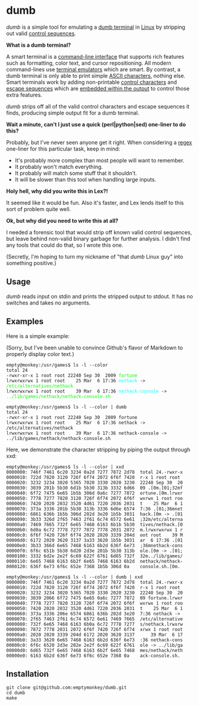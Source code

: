 # dumb #

_dumb_ is a simple tool for emulating a [dumb terminal](http://en.wikipedia.org/wiki/Computer_terminal#Dumb_terminal) in [Linux](http://en.wikipedia.org/wiki/Linux) by stripping out valid [control sequences](http://www.xfree86.org/current/ctlseqs.html).

**What is a dumb terminal?**

A smart terminal is a [command-line interface](http://en.wikipedia.org/wiki/Commandline) that supports rich features such as formatting, color text, and cursor repositioning. All modern command-lines use [terminal emulators](http://en.wikipedia.org/wiki/Terminal_emulator) which are smart. By contrast, a dumb terminal is only able to print simple [ASCII characters](http://en.wikipedia.org/wiki/Ascii), nothing else. Smart terminals work by adding non-printable [control characters](http://en.wikipedia.org/wiki/Control_character) and [escape sequences](http://en.wikipedia.org/wiki/Escape_sequence) which are [embedded within the output](http://en.wikipedia.org/wiki/In-band_signaling) to control those extra features.

_dumb_ strips off all of the valid control characters and escape sequences it finds, producing simple output fit for a dumb terminal.

**Wait a minute, can't I just use a quick (perl|python|sed) one-liner to do this?**

Probably, but I've never seen anyone get it right. When considering a [regex](http://en.wikipedia.org/wiki/Regular_expression) one-liner for this particular task, keep in mind:

* It's probably more complex than most people will want to remember.
* It probably won't match everything.
* It probably will match some stuff that it shouldn't.
* It will be slower than this tool when handling large inputs.

**Holy hell, why did you write this in Lex?!**

It seemed like it would be fun. Also it's faster, and Lex lends itself to this sort of problem quite well.

**Ok, but why did you need to write this at all?**

I needed a forensic tool that would strip off known valid control sequences, but leave behind non-valid binary garbage for further analysis. I didn't find any tools that could do that, so I wrote this one.

(Secretly, I'm hoping to turn my nickname of "that _dumb_ Linux guy" into something positive.)

## Usage ##

_dumb_ reads input on stdin and prints the stripped output to stdout. It has no switches and takes no arguments.

## Examples ##

Here is a simple example:

(Sorry, but I've been unable to convince Github's flavor of Markdown to properly display color text.)

<pre><code>empty@monkey:/usr/games$ ls -l --color
total 24
-rwxr-xr-x 1 root root 22240 Sep 30  2009 <span style="color:#00ff00">fortune</span>
lrwxrwxrwx 1 root root    25 Mar  6 17:36 <span style="color:#00ffff">nethack</span> -> <span style="color:#00ff00">/etc/alternatives/nethack</span>
lrwxrwxrwx 1 root root    39 Mar  6 17:36 <span style="color:#00ffff">nethack-console</span> -> <span style="color:#00ff00">../lib/games/nethack/nethack-console.sh</span>

empty@monkey:/usr/games$ ls -l --color | dumb 
total 24
-rwxr-xr-x 1 root root 22240 Sep 30  2009 fortune
lrwxrwxrwx 1 root root    25 Mar  6 17:36 nethack -> /etc/alternatives/nethack
lrwxrwxrwx 1 root root    39 Mar  6 17:36 nethack-console -> ../lib/games/nethack/nethack-console.sh</code></pre>


Here, we demonstrate the character stripping by piping the output through xxd:

	empty@monkey:/usr/games$ ls -l --color | xxd
	0000000: 746f 7461 6c20 3234 0a2d 7277 7872 2d78  total 24.-rwxr-x
	0000010: 722d 7820 3120 726f 6f74 2072 6f6f 7420  r-x 1 root root 
	0000020: 3232 3234 3020 5365 7020 3330 2020 3230  22240 Sep 30  20
	0000030: 3039 201b 5b30 6d1b 5b30 313b 3332 6d66  09 .[0m.[01;32mf
	0000040: 6f72 7475 6e65 1b5b 306d 0a6c 7277 7872  ortune.[0m.lrwxr
	0000050: 7778 7277 7820 3120 726f 6f74 2072 6f6f  wxrwx 1 root roo
	0000060: 7420 2020 2032 3520 4d61 7220 2036 2031  t    25 Mar  6 1
	0000070: 373a 3336 201b 5b30 313b 3336 6d6e 6574  7:36 .[01;36mnet
	0000080: 6861 636b 1b5b 306d 202d 3e20 1b5b 3031  hack.[0m -> .[01
	0000090: 3b33 326d 2f65 7463 2f61 6c74 6572 6e61  ;32m/etc/alterna
	00000a0: 7469 7665 732f 6e65 7468 6163 6b1b 5b30  tives/nethack.[0
	00000b0: 6d0a 6c72 7778 7277 7872 7778 2031 2072  m.lrwxrwxrwx 1 r
	00000c0: 6f6f 7420 726f 6f74 2020 2020 3339 204d  oot root    39 M
	00000d0: 6172 2020 3620 3137 3a33 3620 1b5b 3031  ar  6 17:36 .[01
	00000e0: 3b33 366d 6e65 7468 6163 6b2d 636f 6e73  ;36mnethack-cons
	00000f0: 6f6c 651b 5b30 6d20 2d3e 201b 5b30 313b  ole.[0m -> .[01;
	0000100: 3332 6d2e 2e2f 6c69 622f 6761 6d65 732f  32m../lib/games/
	0000110: 6e65 7468 6163 6b2f 6e65 7468 6163 6b2d  nethack/nethack-
	0000120: 636f 6e73 6f6c 652e 7368 1b5b 306d 0a    console.sh.[0m.
	
	empty@monkey:/usr/games$ ls -l --color | dumb | xxd
	0000000: 746f 7461 6c20 3234 0a2d 7277 7872 2d78  total 24.-rwxr-x
	0000010: 722d 7820 3120 726f 6f74 2072 6f6f 7420  r-x 1 root root 
	0000020: 3232 3234 3020 5365 7020 3330 2020 3230  22240 Sep 30  20
	0000030: 3039 2066 6f72 7475 6e65 0a6c 7277 7872  09 fortune.lrwxr
	0000040: 7778 7277 7820 3120 726f 6f74 2072 6f6f  wxrwx 1 root roo
	0000050: 7420 2020 2032 3520 4d61 7220 2036 2031  t    25 Mar  6 1
	0000060: 373a 3336 206e 6574 6861 636b 202d 3e20  7:36 nethack -> 
	0000070: 2f65 7463 2f61 6c74 6572 6e61 7469 7665  /etc/alternative
	0000080: 732f 6e65 7468 6163 6b0a 6c72 7778 7277  s/nethack.lrwxrw
	0000090: 7872 7778 2031 2072 6f6f 7420 726f 6f74  xrwx 1 root root
	00000a0: 2020 2020 3339 204d 6172 2020 3620 3137      39 Mar  6 17
	00000b0: 3a33 3620 6e65 7468 6163 6b2d 636f 6e73  :36 nethack-cons
	00000c0: 6f6c 6520 2d3e 202e 2e2f 6c69 622f 6761  ole -> ../lib/ga
	00000d0: 6d65 732f 6e65 7468 6163 6b2f 6e65 7468  mes/nethack/neth
	00000e0: 6163 6b2d 636f 6e73 6f6c 652e 7368 0a    ack-console.sh.
	
## Installation ##

	git clone git@github.com:emptymonkey/dumb.git
	cd dumb
	make

